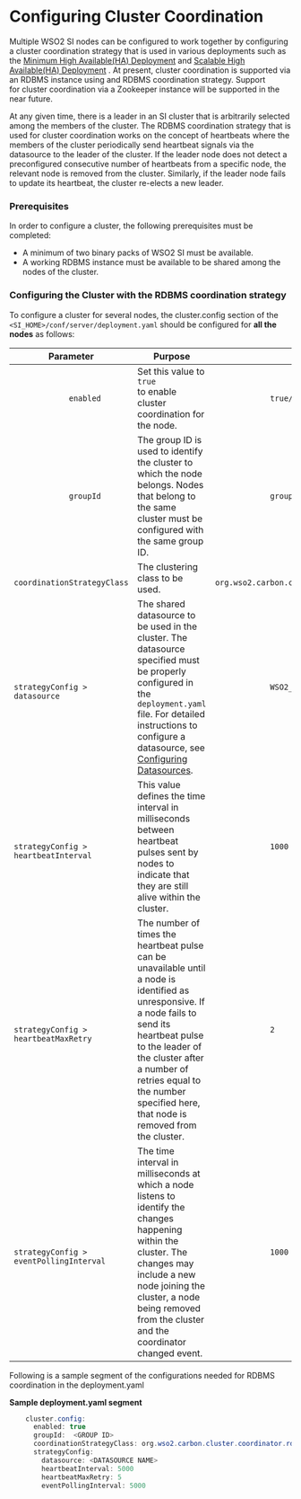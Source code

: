 # Configuring Cluster Coordination

Multiple WSO2 SI nodes can be configured to work together by configuring
a cluster coordination strategy that is used in various deployments such
as the <a target="_blank" href="minimum-ha-deployment">Minimum High Available(HA) Deployment</a>
and <a target="_blank" href="scalable-ha-deployment">Scalable High Available(HA) Deployment</a>
. At present, cluster coordination is supported via an RDBMS instance
using and RDBMS coordination strategy. Support for cluster coordination
via a Zookeeper instance will be supported in the near future.

At any given time, there is a leader in an SI cluster that is
arbitrarily selected among the members of the cluster. The RDBMS
coordination strategy that is used for cluster coordination works on the
concept of heartbeats where the members of the cluster periodically send
heartbeat signals via the datasource to the leader of the cluster. If
the leader node does not detect a preconfigured consecutive number of
heartbeats from a specific node, the relevant node is removed from the
cluster. Similarly, if the leader node fails to update its heartbeat,
the cluster re-elects a new leader.

### Prerequisites

In order to configure a cluster, the following prerequisites must be
completed:

-   A minimum of two binary packs of WSO2 SI must be available.
-   A working RDBMS instance must be available to be shared among the
    nodes of the cluster.
    

### Configuring the Cluster with the RDBMS coordination strategy

To configure a cluster for several nodes, the cluster.config section of the `<SI_HOME>/conf/server/deployment.yaml` should be configured for **all the nodes** as follows:

| Parameter                                                        | Purpose                                                                                                                                                                                                                                                                              | Sample Values                                                                                  |
|------------------------------------------------------------------|--------------------------------------------------------------------------------------------------------------------------------------------------------------------------------------------------------------------------------------------------------------------------------------|------------------------------------------------------------------------------------------------|
| `             enabled            `                               | Set this value to `             true            ` to enable cluster coordination for the node.                                                                                                                                                                                       | `             true/false            `                                                          |
| `             groupId            `                               | The group ID is used to identify the cluster to which the node belongs. Nodes that belong to the same cluster must be configured with the same group ID.                                                                                                                             | `             group-1            `                                                             |
| `             coordinationStrategyClass            `             | The clustering class to be used.                                                                                                                                                                                                                                                     | `             org.wso2.carbon.cluster.coordinator.rdbms.RDBMSCoordinationStrategy            ` |
| `             strategyConfig > datasource            `           | The shared datasource to be used in the cluster. The datasource specified must be properly configured in the `             deployment.yaml            ` file. For detailed instructions to configure a datasource, see [Configuring Datasources]({{base_path}}/install-and-setup/setup/si-setup/configuring-data-sources).        | `             WSO2_CARBON_DB            `                                                      |
| `             strategyConfig > heartbeatInterval            `    | This value defines the time interval in milliseconds between heartbeat pulses sent by nodes to indicate that they are still alive within the cluster.                                                                                                                                | `             1000            `                                                                |
| `             strategyConfig > heartbeatMaxRetry            `    | The number of times the heartbeat pulse can be unavailable until a node is identified as unresponsive. If a node fails to send its heartbeat pulse to the leader of the cluster after a number of retries equal to the number specified here, that node is removed from the cluster. | `             2            `                                                                   |
| `             strategyConfig > eventPollingInterval            ` | The time interval in milliseconds at which a node listens to identify the changes happening within the cluster. The changes may include a new node joining the cluster, a node being removed from the cluster and the coordinator changed event.                                      | `             1000            `                                                                |

  

Following is a sample segment of the configurations needed for RDBMS
coordination in the deployment.yaml

**Sample deployment.yaml segment**

``` java
    cluster.config:
      enabled: true
      groupId:  <GROUP ID>
      coordinationStrategyClass: org.wso2.carbon.cluster.coordinator.rdbms.RDBMSCoordinationStrategy
      strategyConfig:
        datasource: <DATASOURCE NAME>
        heartbeatInterval: 5000
        heartbeatMaxRetry: 5
        eventPollingInterval: 5000
```
